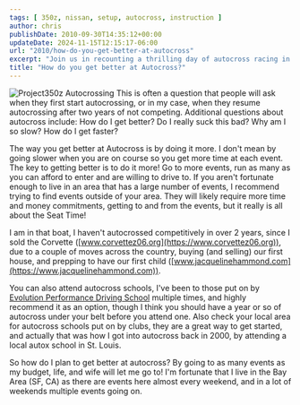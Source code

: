 ```yaml
---
tags: [ 350z, nissan, setup, autocross, instruction ]
author: chris
publishDate: 2010-09-30T14:35:12+00:00
updateDate: 2024-11-15T12:15:17-06:00
url: "2010/how-do-you-get-better-at-autocross"
excerpt: "Join us in recounting a thrilling day of autocross racing in California, including course walk-throughs, heat runs, and personal insights."
title: "How do you get better at Autocross?"
---
```


![Project350z Autocrossing](https://farm5.static.flickr.com/4091/5028275443_f27b042640_m.jpg)
This is often a question that people will ask when they first start autocrossing, or in my case, when they resume autocrossing after two years of not competing. Additional questions about autocross include: How do I get better? Do I really suck this bad? Why am I so slow? How do I get faster?

The way you get better at Autocross is by doing it more. I don't mean by going slower when you are on course so you get more time at each event. The key to getting better is to do it more! Go to more events, run as many as you can afford to enter and are willing to drive to. If you aren't fortunate enough to live in an area that has a large number of events, I recommend trying to find events outside of your area. They will likely require more time and money commitments, getting to and from the events, but it really is all about the Seat Time!

I am in that boat, I haven't autocrossed competitively in over 2 years, since I sold the Corvette ([www.corvettez06.org](https://www.corvettez06.org)), due to a couple of moves across the country, buying (and selling) our first house, and prepping to have our first child ([www.jacquelinehammond.com](https://www.jacquelinehammond.com)).

You can also attend autocross schools, I've been to those put on by [Evolution Performance Driving School](https://evoschool.com/) multiple times, and highly recommend it as an option, though I think you should have a year or so of autocross under your belt before you attend one. Also check your local area for autocross schools put on by clubs, they are a great way to get started, and actually that was how I got into autocross back in 2000, by attending a local autox school in St. Louis.

So how do I plan to get better at autocross? By going to as many events as my budget, life, and wife will let me go to! I'm fortunate that I live in the Bay Area (SF, CA) as there are events here almost every weekend, and in a lot of weekends multiple events going on.
